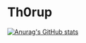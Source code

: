 # Th0rup

[![Anurag's GitHub stats](https://github-readme-stats.vercel.app/api?Th0rup=anuraghazra)](https://github.com/anuraghazra/github-readme-stats)
